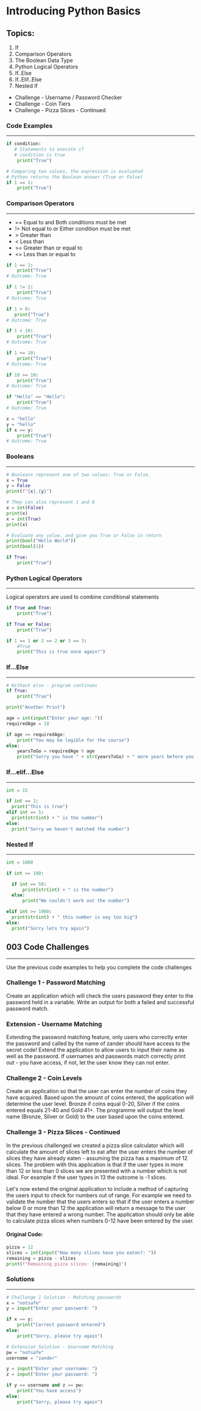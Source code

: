 # Introducing Python Basics

## Topics:

1. If
2. Comparison Operators
3. The Boolean Data Type
4. Python Logical Operators
5. If..Else
6. If..Elif..Else
7. Nested If

* Challenge - Username / Password Checker
* Challenge - Coin Tiers
* Challenge - Pizza Slices - Continued

### Code Examples
---

```python
if condition:           
   # Statements to execute if
   # condition is true
    print("True")

# Comparing two values, the expression is evaluated
# Python returns the Boolean answer (True or False)
if 1 == 1:
    print("True")
```

### Comparison Operators
---
* == Equal to and Both conditions must be met
* != Not equal to or Either condition must be met
* \> Greater than
* < Less than
* \>= Greater than or equal to
* <= Less than or equal to

```python
if 1 == 1:
    print("True")
# Outcome: True

if 1 != 2:
    print("True")
# Outcome: True

if 1 > 0:
   print("True")
# Outcome: True

if 1 < 10:
    print("True")
# Outcome: True

if 1 <= 10:
    print("True")
# Outcome: True

if 10 >= 10:
    print("True")
# Outcome: True
```
```Python
if "Hello" == "Hello":
    print("True")
# Outcome: True
```
```Python
x = "hello"
y = "hello"
if x == y:
    print("True")
# Outcome: True
```
### Booleans
---
```python
# Booleans represent one of two values: True or False.
x = True
y = False
print(f"{x},{y}")
```
```python
# They can also represent 1 and 0
x = int(False)
print(x)
x = int(True)
print(x)
```
```python
# Evaluate any value, and give you True or False in return
print(bool("Hello World"))
print(bool(1))
```
```python
if True:
    print("True")
```

### Python Logical Operators
---
Logical operators are used to combine conditional statements

```python
if True and True:
    print("True")
```
```python
if True or False:
    print("True")
```
```python
if 1 == 1 or 2 == 2 or 3 == 3:
    #True
    print("This is true once again!")
```

### If...Else
---
```python
# Without else - program continues
if True:
    print("True")

print("Another Print")
```
```python
age = int(input("Enter your age: "))
requiredAge = 18

if age >= requiredAge:
	print("You may be legible for the course")
else: 
	yearsToGo = requiredAge % age
	print("Sorry you have " + str(yearsToGo) + " more years before you can start the course")
```

### If...elif...Else
---

```python
int = 15

if int == 1:
  print("This is true")
elif int == 5:
  print(str(int) + " is the number")
else: 
  print("Sorry we haven't matched the number")
```

### Nested If
---

```python
int = 1000

if int >= 100:

  if int == 50:
      print(str(int) + " is the number")
  else:
      print("We couldn't work out the number")

elif int >= 1000:
  print(str(int) + " this number is way too big")
else: 
  print("Sorry lets try again")
```
## 003 Code Challenges
---
Use the previous code examples to help you complete the code challenges
### **Challenge 1 - Password Matching**

Create an application which will check the users password they enter to the password held in a variable. Write an output for both a failed and successful password match.

### Extension - Username Matching

Extending the password matching feature, only users who correctly enter the password and called by the name of zander should have access to the secret code! Extend the application to allow users to input their name as well as the password. If usernames and passwords match correctly print out - you have access, if not, let the user know they can not enter.

### **Challenge 2 - Coin Levels**

Create an application so that the user can enter the number of coins they have acquired. Based upon the amount of coins entered, the application will determine the user level. Bronze if coins equal 0-20, Silver if the coins entered equals 21-40 and Gold 41+. The programme will output the level name (Bronze, Silver or Gold) to the user based upon the coins entered.

### **Challenge 3 - Pizza Slices - Continued**
In the previous challenged we created a pizza slice calculator which will calculate the amount of slices left to eat after the user enters the number of slices they have already eaten - assuming the pizza has a maximum of 12 slices. The problem with this application is that if the user types in more than 12 or less than 0 slices we are presented with a number which is not ideal. For example if the user types in 13 the outcome is -1 slices.

Let's now extend the original application to include a method of capturing the users input to check for numbers out of range. For example we need to validate the number that the users enters so that if the user enters a number below 0 or more than 12 the application will return a message to the user that they have entered a wrong number. The application should only be able to calculate pizza slices when numbers 0-12 have been entered by the user.

#### Original Code:

```python
pizza = 12
slices = int(input("How many slices have you eaten?: "))
remaining = pizza - slices
print(f"Remaining pizza slices: {remaining}")
```

### Solutions
---

```python
# Challenge 1 Solution - Matching passwords
x = "notsafe"
y = input("Enter your password: ")

if x == y:
	print("Correct password entered")
else: 
    print("Sorry, please try again")
```
```python
# Extension Solution - Username Matching 
pw = "notsafe"
username = "zander"

y = input("Enter your username: ")
z = input("Enter your password: ")

if y == username and z == pw:
	print("You have access")
else: 
    print("Sorry, please try again")

```